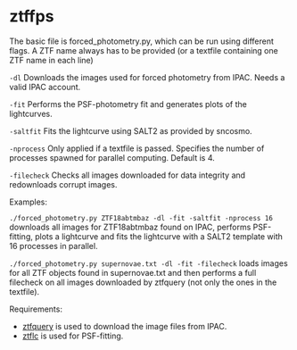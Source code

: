 # ztffps

The basic file is forced_photometry.py, which can be run using different flags. A ZTF name always has to be provided (or a textfile containing one ZTF name in each line)

`-dl`        Downloads the images used for forced photometry from IPAC. Needs a valid IPAC account.

`-fit`       Performs the PSF-photometry fit and generates plots of the lightcurves.

`-saltfit`   Fits the lightcurve using SALT2 as provided by sncosmo.

`-nprocess`  Only applied if a textfile is passed. Specifies the number of processes spawned for parallel computing. Default is 4.

`-filecheck` Checks all images downloaded for data integrity and redownloads corrupt images.

Examples:

`./forced_photometry.py ZTF18abtmbaz -dl -fit -saltfit -nprocess 16` downloads all images for ZTF18abtmbaz found on IPAC, performs PSF-fitting, plots a lightcurve and fits the lightcurve with a SALT2 template with 16 processes in parallel.

`./forced_photometry.py supernovae.txt -dl -fit -filecheck` loads images for all ZTF objects found in supernovae.txt and then performs a full filecheck on all images downloaded by ztfquery (not only the ones in the textfile).

Requirements:
- [ztfquery](https://github.com/mickaelrigault/ztfquery) is used to download the image files from IPAC. 
- [ztflc](https://github.com/mickaelrigault/ztflc) is used for PSF-fitting.

